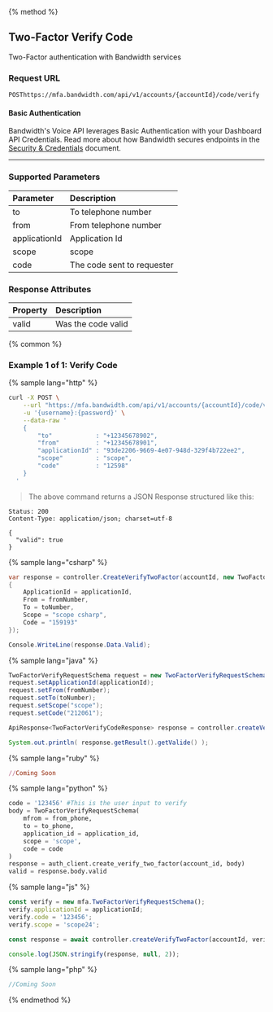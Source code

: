 {% method %}

## Two-Factor Verify Code
Two-Factor authentication with Bandwidth services

### Request URL

<code class="post">POST</code>`https://mfa.bandwidth.com/api/v1/accounts/{accountId}/code/verify`

#### Basic Authentication

Bandwidth's Voice API leverages Basic Authentication with your Dashboard API Credentials. Read more about how Bandwidth secures endpoints in the [Security & Credentials](../../../guides/accountCredentials.md) document.

---

### Supported Parameters

| Parameter     | Description                |
|:--------------|:---------------------------|
| to            | To telephone number        |
| from          | From telephone number      |
| applicationId | Application Id             |
| scope         | scope                      |
| code          | The code sent to requester |

### Response Attributes

| Property | Description        |
|:---------|:-------------------|
| valid    | Was the code valid |


{% common %}

### Example 1 of 1: Verify Code

{% sample lang="http" %}

```bash
curl -X POST \
    --url "https://mfa.bandwidth.com/api/v1/accounts/{accountId}/code/verify" \
    -u '{username}:{password}' \
    --data-raw '
    {
        "to"            : "+12345678902",
        "from"          : "+12345678901",
        "applicationId" : "93de2206-9669-4e07-948d-329f4b722ee2",
        "scope"         : "scope",
        "code"          : "12598"
    }
  '
```
> The above command returns a JSON Response structured like this:

```http
Status: 200
Content-Type: application/json; charset=utf-8

{
  "valid": true
}
```

{% sample lang="csharp" %}

```csharp
var response = controller.CreateVerifyTwoFactor(accountId, new TwoFactorVerifyRequestSchema
{
    ApplicationId = applicationId,
    From = fromNumber,
    To = toNumber,
    Scope = "scope csharp",
    Code = "159193"
});

Console.WriteLine(response.Data.Valid);
```

{% sample lang="java" %}

```java
TwoFactorVerifyRequestSchema request = new TwoFactorVerifyRequestSchema();
request.setApplicationId(applicationId);
request.setFrom(fromNumber);
request.setTo(toNumber);
request.setScope("scope");
request.setCode("212061");

ApiResponse<TwoFactorVerifyCodeResponse> response = controller.createVerifyTwoFactor(accountId, request);

System.out.println( response.getResult().getValide() );
```

{% sample lang="ruby" %}

```ruby
//Coming Soon
```

{% sample lang="python" %}

```python
code = '123456' #This is the user input to verify
body = TwoFactorVerifyRequestSchema(
    mfrom = from_phone,
    to = to_phone,
    application_id = application_id,
    scope = 'scope',
    code = code
)
response = auth_client.create_verify_two_factor(account_id, body)
valid = response.body.valid
```

{% sample lang="js" %}

```js
const verify = new mfa.TwoFactorVerifyRequestSchema();
verify.applicationId = applicationId;
verify.code = '123456';
verify.scope = 'scope24';

const response = await controller.createVerifyTwoFactor(accountId, verify);

console.log(JSON.stringify(response, null, 2));
```

{% sample lang="php" %}

```php
//Coming Soon
```

{% endmethod %}
